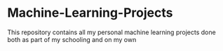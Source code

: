 # Machine-Learning-Projects
This repository contains all my personal machine learning projects done both as part of my schooling and on my own
